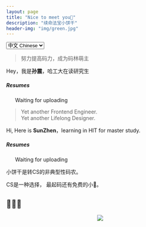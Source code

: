 ```yaml
---
layout: page
title: "Nice to meet you🍪"
description: "续命法宝小饼干"
header-img: "img/green.jpg"
---
```


<!-- Language Selector -->
<select onchange= "onLanChange(this.options[this.options.selectedIndex].value)">
<option value="0" selected> 中文 Chinese </option>
<option value="1"> 英文 English </option>
</select>

<!-- Chinese Version -->
<div class="zh post-container">

<!--copied from markdown -->
<blockquote><p>努力提高码力，成为码林萌主<br>
</p></blockquote>

<p>Hey，我是<strong>孙震</strong>，哈工大在读研究生


<h5>Resumes</h5>

<ul>
Waiting for uploading
</ul>

</div>

<!-- English Version -->
<div class="en post-container">
<blockquote><p>Yet another Frontend Engineer. <br>
Yet another Lifelong Designer.</p></blockquote>

<p>Hi, Here is <strong>SunZhen</strong>，learning in HIT for master study.



<h5>Resumes</h5>

<ul>
Waiting for uploading
</ul>
</div>


小饼干是转CS的非典型性码农。

CS是一种选择， 最起码还有免费的小🍪。

## 🍪🍪🍪





<center>
    <p><img src="https://www.livebuzz.co.uk/images/cookies.jpg" align="center"></p>
</center>










